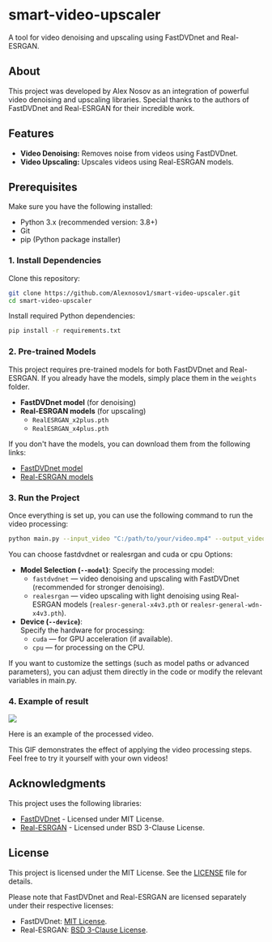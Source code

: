 # smart-video-upscaler
A tool for video denoising and upscaling using FastDVDnet and Real-ESRGAN.

## About
This project was developed by Alex Nosov as an integration of powerful video denoising and upscaling libraries. Special thanks to the authors of FastDVDnet and Real-ESRGAN for their incredible work.

## Features

- **Video Denoising:** Removes noise from videos using FastDVDnet.
- **Video Upscaling:** Upscales videos using Real-ESRGAN models.

## Prerequisites

Make sure you have the following installed:

- Python 3.x (recommended version: 3.8+)
- Git
- pip (Python package installer)

### 1. Install Dependencies

Clone this repository:

```bash
git clone https://github.com/Alexnosov1/smart-video-upscaler.git
cd smart-video-upscaler
```
Install required Python dependencies:

```bash
pip install -r requirements.txt
```
### 2. Pre-trained Models

This project requires pre-trained models for both FastDVDnet and Real-ESRGAN. If you already have the models, simply place them in the `weights` folder.

- **FastDVDnet model** (for denoising)
- **Real-ESRGAN models** (for upscaling)
  - `RealESRGAN_x2plus.pth`
  - `RealESRGAN_x4plus.pth`

If you don't have the models, you can download them from the following links:

- [FastDVDnet model](https://github.com/m-tassano/fastdvdnet)
- [Real-ESRGAN models](https://github.com/xinntao/Real-ESRGAN)

### 3. Run the Project
Once everything is set up, you can use the following command to run the video processing:
```bash
python main.py --input_video "C:/path/to/your/video.mp4" --output_video_dir "C:/path/to/save/output/" --model "fastdvdnet" --device "cuda"
```
You can choose fastdvdnet or realesrgan and cuda or cpu
Options:
- **Model Selection (`--model`)**:
  Specify the processing model:  
  - `fastdvdnet` — video denoising and upscaling with FastDVDnet (recommended for stronger denoising).  
  - `realesrgan` — video upscaling with light denoising using Real-ESRGAN models (`realesr-general-x4v3.pth` or `realesr-general-wdn-x4v3.pth`). 
- **Device (`--device`)**:  
  Specify the hardware for processing:  
  - `cuda` — for GPU acceleration (if available).  
  - `cpu` — for processing on the CPU.
    
If you want to customize the settings (such as model paths or advanced parameters), you can adjust them directly in the code or modify the relevant variables in main.py.

### 4. Example of result
<img src="https://github.com/Alexnosov1/smart-video-upscaler/blob/main/img/combined_side_by_side.gif">

Here is an example of the processed video.

This GIF demonstrates the effect of applying the video processing steps. Feel free to try it yourself with your own videos!

## Acknowledgments
This project uses the following libraries:
- [FastDVDnet](https://github.com/m-tassano/fastdvdnet) - Licensed under MIT License.
- [Real-ESRGAN](https://github.com/xinntao/Real-ESRGAN) - Licensed under BSD 3-Clause License.

## License
This project is licensed under the MIT License. See the [LICENSE](./LICENSE) file for details.

Please note that FastDVDnet and Real-ESRGAN are licensed separately under their respective licenses:
- FastDVDnet: [MIT License](https://github.com/m-tassano/fastdvdnet/blob/master/LICENSE).
- Real-ESRGAN: [BSD 3-Clause License](https://github.com/xinntao/Real-ESRGAN/blob/master/LICENSE).
